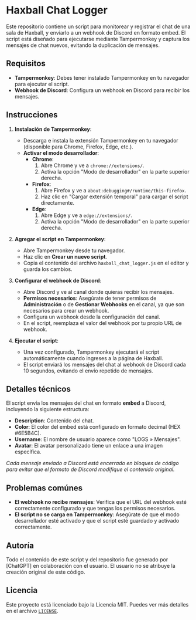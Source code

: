 # Haxball Chat Logger

Este repositorio contiene un script para monitorear y registrar el chat de una sala de Haxball, y enviarlo a un webhook de Discord en formato embed. El script está diseñado para ejecutarse mediante Tampermonkey y captura los mensajes de chat nuevos, evitando la duplicación de mensajes.

## Requisitos

- **Tampermonkey**: Debes tener instalado Tampermonkey en tu navegador para ejecutar el script.
- **Webhook de Discord**: Configura un webhook en Discord para recibir los mensajes.

## Instrucciones

1. **Instalación de Tampermonkey**:
   - Descarga e instala la extensión Tampermonkey en tu navegador (disponible para Chrome, Firefox, Edge, etc.).
   - **Activar el modo desarrollador**:
     - **Chrome**:
       1. Abre Chrome y ve a `chrome://extensions/`.
       2. Activa la opción "Modo de desarrollador" en la parte superior derecha.
     - **Firefox**:
       1. Abre Firefox y ve a `about:debugging#/runtime/this-firefox`.
       2. Haz clic en "Cargar extensión temporal" para cargar el script directamente.
     - **Edge**:
       1. Abre Edge y ve a `edge://extensions/`.
       2. Activa la opción "Modo de desarrollador" en la parte superior derecha.

2. **Agregar el script en Tampermonkey**:
   - Abre Tampermonkey desde tu navegador.
   - Haz clic en **Crear un nuevo script**.
   - Copia el contenido del archivo `haxball_chat_logger.js` en el editor y guarda los cambios.

3. **Configurar el webhook de Discord**:
   - Abre Discord y ve al canal donde quieras recibir los mensajes.
   - **Permisos necesarios**: Asegúrate de tener permisos de **Administración** o de **Gestionar Webhooks** en el canal, ya que son necesarios para crear un webhook.
   - Configura un webhook desde la configuración del canal.
   - En el script, reemplaza el valor del webhook por tu propio URL de webhook.

4. **Ejecutar el script**:
   - Una vez configurado, Tampermonkey ejecutará el script automáticamente cuando ingreses a la página de Haxball.
   - El script enviará los mensajes del chat al webhook de Discord cada 10 segundos, evitando el envío repetido de mensajes.

## Detalles técnicos

El script envía los mensajes del chat en formato **embed** a Discord, incluyendo la siguiente estructura:

- **Description**: Contenido del chat.
- **Color**: El color del embed está configurado en formato decimal (HEX #6E5B4C).
- **Username**: El nombre de usuario aparece como "LOGS » Mensajes".
- **Avatar**: El avatar personalizado tiene un enlace a una imagen específica.

_Cada mensaje enviado a Discord está encerrado en bloques de código para evitar que el formato de Discord modifique el contenido original._

## Problemas comúnes

- **El webhook no recibe mensajes**: Verifica que el URL del webhook esté correctamente configurado y que tengas los permisos necesarios.
- **El script no se carga en Tampermonkey**: Asegúrate de que el modo desarrollador esté activado y que el script esté guardado y activado correctamente.

## Autoría

Todo el contenido de este script y del repositorio fue generado por [ChatGPT] en colaboración con el usuario. El usuario no se atribuye la creación original de este código.

## Licencia

Este proyecto está licenciado bajo la Licencia MIT. Puedes ver más detalles en el archivo [`LICENSE`](./LICENSE).
